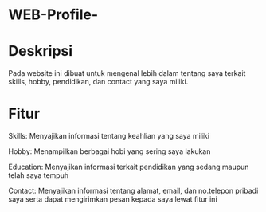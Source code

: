 # WEB-Profile-
# Deskripsi
Pada website ini dibuat untuk mengenal lebih dalam tentang saya terkait skills, hobby, pendidikan, dan contact yang saya miliki.
# Fitur 
Skills: Menyajikan informasi tentang keahlian yang saya miliki

Hobby: Menampilkan berbagai hobi yang sering saya lakukan

Education: Menyajikan informasi terkait pendidikan yang sedang maupun telah saya tempuh

Contact: Menyajikan informasi tentang alamat, email, dan no.telepon pribadi saya serta dapat mengirimkan pesan kepada saya lewat fitur ini

